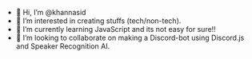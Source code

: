 - 👋 Hi, I’m @khannasid
- 👀 I’m interested in creating stuffs (tech/non-tech). 
- 🌱 I’m currently learning JavaScript and its not easy for sure!!
- 💞️ I’m looking to collaborate on making a Discord-bot using Discord.js and Speaker Recognition AI. 

<!---
khannasid/khannasid is a ✨ special ✨ repository because its `README.md` (this file) appears on your GitHub profile.
You can click the Preview link to take a look at your changes.
--->
